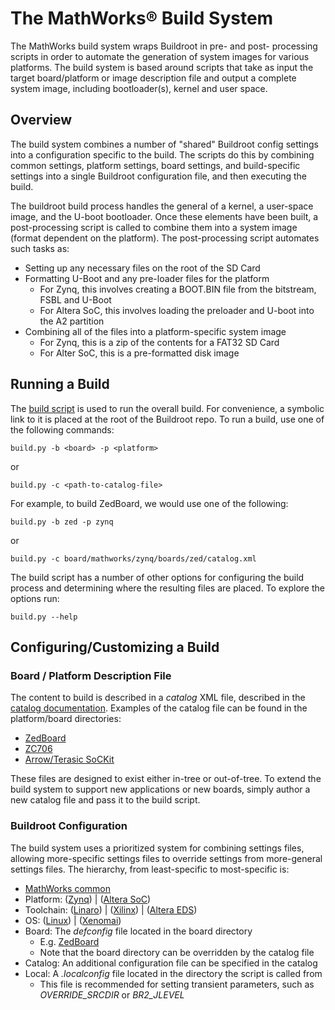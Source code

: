 # The MathWorks&reg; Build System

The MathWorks build system wraps Buildroot in pre- and post- processing scripts
in order to automate the generation of system images for various platforms. The
build system is based around scripts that take as input the target
board/platform or image description file and output a complete system image,
including bootloader(s), kernel and user space.

## Overview

The build system combines a number of "shared" Buildroot config settings into a
configuration specific to the build. The scripts do this by combining common
settings, platform settings, board settings, and build-specific settings into a
single Buildroot configuration file, and then executing the build.

The buildroot build process handles the general of a kernel, a user-space image,
and the U-boot bootloader. Once these elements have been built, a
post-processing script is called to combine them into a system image (format
dependent on the platform). The post-processing script automates such tasks as:
* Setting up any necessary files on the root of the SD Card
* Formatting U-Boot and any pre-loader files for the platform
    * For Zynq, this involves creating a BOOT.BIN file from the bitstream, FSBL and U-Boot
    * For Altera SoC, this involves loading the preloader and U-boot into the A2 partition
* Combining all of the files into a platform-specific system image
    * For Zynq, this is a zip of the contents for a FAT32 SD Card
    * For Alter SoC, this is a pre-formatted disk image

## Running a Build

The [build script][common-builds-script] is used to run the overall build. For
convenience, a symbolic link to it is placed at the root of the Buildroot repo.
To run a build, use one of the following commands:
```
build.py -b <board> -p <platform>
```

or

```
build.py -c <path-to-catalog-file>
```

For example, to build ZedBoard, we would use one of the following:
```
build.py -b zed -p zynq
```

or

```
build.py -c board/mathworks/zynq/boards/zed/catalog.xml
```

The build script has a number of other options for configuring the build process
and determining where the resulting files are placed. To explore the options run:

```
build.py --help
```

## Configuring/Customizing a Build


### Board / Platform Description File
The content to build is described in a _catalog_ XML file, described in the
[catalog documentation][1]. Examples of the catalog file can be found in the
platform/board directories:
* [ZedBoard](../zynq/boards/zed/catalog.xml)
* [ZC706](../zynq/boards/zc706/catalog.xml)
* [Arrow/Terasic SoCKit](../socfpga/boards/sockit/catalog.xml)

These files are designed to exist either in-tree or out-of-tree. To extend the
build system to support new applications or new boards, simply author a new
catalog file and pass it to the build script.

### Buildroot Configuration

The build system uses a prioritized system for combining settings files,
allowing more-specific settings files to override settings from more-general
settings files. The hierarchy, from least-specific to most-specific is:
* [MathWorks common][mw-common-defconfig]
* Platform: ([Zynq][zynq-platform-defconfig]) | ([Altera SoC][socfpga-platform-defconfig])
* Toolchain: ([Linaro][linaro-toolchain-defconfig]) | ([Xilinx][xilinx-toolchain-defconfig]) | ([Altera EDS][eds-toolchain-defconfig])
* OS: ([Linux][linux-os-defconfig]) | ([Xenomai][xenomai-os-defconfig])
* Board: The _defconfig_ file located in the board directory
    * E.g. [ZedBoard][zedboard-board-defconfig]
    * Note that the board directory can be overridden by the catalog file
* Catalog: An additional configuration file can be specified in the catalog
* Local: A _.localconfig_ file located in the directory the script is called from
    * This file is recommended for setting transient parameters, such as *OVERRIDE_SRCDIR* or *BR2_JLEVEL*





[1]:catalog.md
[mw-common-defconfig]:../common/defconfig/common.defconfig
[zynq-platform-defconfig]:../zynq/defconfig/common.defconfig
[xilinx-toolchain-defconfig]:../zynq/defconfig/xilinx.defconfig
[linaro-toolchain-defconfig]:../zynq/defconfig/linaro.defconfig
[zedboard-board-defconfig]:../zynq/boards/zed/defconfig
[linux-os-defconfig]:../zynq/defconfig/linux.defconfig
[xenomai-os-defconfig]:../zynq/defconfig/xenomai.defconfig
[eds-toolchain-defconfig]:../socfpga/defconfig/linaro.defconfig
[socfpga-platform-defconfig]:../socfpga/defconfig/common.defconfig
[common-builds-script]:../common/scripts/build.py

